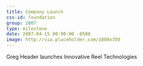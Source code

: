 ```yaml
---
title: Company Launch
css-id: foundation
group: 2007
type: milestone
date: 2007-04-15 00:00:00 -0500
image: http://via.placeholder.com/1000x350
---
```


Greg Header launches Innovative Reel Technologies
